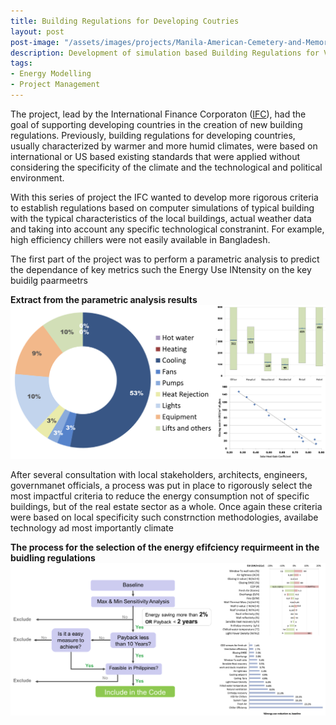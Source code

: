 ```yaml
---
title: Building Regulations for Developing Coutries
layout: post
post-image: "/assets/images/projects/Manila-American-Cemetery-and-Memorial-Taguig-Philippines.png"
description: Development of simulation based Building Regulations for Vietnam, Bangladesh and the Philippines
tags:
- Energy Modelling
- Project Management
---
```


The project, lead by the International Finance Corporaton ([IFC](https://www.ifc.org/)), had the goal of supporting developing countries in the creation of new building regulations. Previously, building regulations for developing countries, usually characterized by warmer and more humid climates, were based on international or US based existing standards that were applied without considering the specificity of the climate and the technological and political environment.

With this series of project the IFC wanted to develop more rigorous criteria to establish regulations based on computer simulations of typical building with the typical characteristics of the local buildings, actual weather data and taking into account any specific technological constranint. For example, high efficiency chillers were not easily available in Bangladesh.

The first part of the project was to perform a parametric analysis to predict the dependance of key metrics such the Energy Use INtensity on the key buidilg paarmeetrs

**Extract from the parametric analysis results**<br>
![Parametetric Analysis](/assets/images/projects/building-regulations-parametric.png)

After several consultation with local stakeholders, architects, engineers, governmanet officials, a process was put in place to rigorously select the most impactful criteria to reduce the energy consumption not of specific buildings, but of the real estate sector as a whole. Once again these criteria were based on local specificity such constrnction methodologies, availabe technology ad most importantly climate

**The process for the selection of the energy efifciency requirmeent in the buidling regulations**<br>
![Parametetric Analysis](/assets/images/projects/building-regulations-workflow.png)


